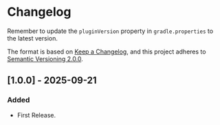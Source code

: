 # Changelog

Remember to update the `pluginVersion` property in `gradle.properties`
to the latest version.

The format is based on [Keep a Changelog](https://keepachangelog.com/),
and this project adheres to [Semantic Versioning 2.0.0](https://semver.org/).

## [1.0.0] - 2025-09-21

### Added

- First Release.
